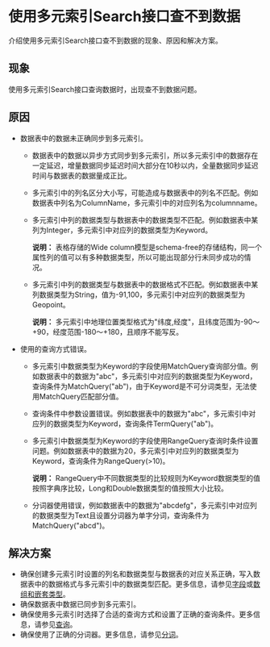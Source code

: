# 使用多元索引Search接口查不到数据

介绍使用多元索引Search接口查不到数据的现象、原因和解决方案。

## 现象

使用多元索引Search接口查询数据时，出现查不到数据问题。

## 原因

-   数据表中的数据未正确同步到多元索引。
    -   数据表中的数据以异步方式同步到多元索引，所以多元索引中的数据存在一定延迟，增量数据同步延迟时间大部分在10秒以内，全量数据同步延迟时间与数据表的数据量成正比。
    -   多元索引中的列名区分大小写，可能造成与数据表中的列名不匹配。例如数据表中列名为ColumnName，多元索引中的对应列名为columnname。
    -   多元索引中列的数据类型与数据表中的数据类型不匹配。例如数据表中某列为Integer，多元索引中对应列的数据类型为Keyword。

        **说明：** 表格存储的Wide column模型是schema-free的存储结构，同一个属性列的值可以有多种数据类型，所以可能出现部分行未同步成功的情况。

    -   多元索引中列的数据类型与数据表中的数据格式不匹配。例如数据表中某列数据类型为String，值为-91,100，多元索引中对应列的数据类型为Geopoint。

        **说明：** 多元索引中地理位置类型格式为"纬度,经度"，且纬度范围为-90～+90，经度范围-180～+180，且顺序不能写反。

-   使用的查询方式错误。
    -   多元索引中数据类型为Keyword的字段使用MatchQuery查询部分值。例如数据表中的数据为"abc"，多元索引中对应列的数据类型为Keyword，查询条件为MatchQuery\("ab"\)，由于Keyword是不可分词类型，无法使用MatchQuery匹配部分值。
    -   查询条件中参数设置错误。例如数据表中的数据为"abc"，多元索引中对应列的数据类型为Keyword，查询条件TermQuery\("ab"\)。
    -   多元索引中数据类型为Keyword的字段使用RangeQuery查询时条件设置问题。例如数据表中的数据为20，多元索引中对应列的数据类型为Keyword，查询条件为RangeQuery\(\>10\)。

        **说明：** RangeQuery中不同数据类型的比较规则为Keyword数据类型的值按照字典序比较，Long和Double数据类型的值按照大小比较。

    -   分词器使用错误，例如数据表中的数据为"abcdefg"，多元索引中对应列的数据类型为Text且设置分词器为单字分词，查询条件为MatchQuery\("abcd"\)。

## 解决方案

-   确保创建多元索引时设置的列名和数据类型与数据表的对应关系正确，写入数据表中的数据格式与多元索引中的数据类型匹配。更多信息，请参见[字段](/intl.zh-CN/功能介绍/多元索引/使用多元索引/概述.md)或[数组和嵌套类型](/intl.zh-CN/功能介绍/多元索引/使用多元索引/数组和嵌套类型.md)。
-   确保数据表中数据已同步到多元索引。
-   确保使用多元索引时选择了合适的查询方式和设置了正确的查询条件。更多信息，请参见[查询](/intl.zh-CN/功能介绍/多元索引/使用多元索引/概述.md)。
-   确保使用了正确的分词器。更多信息，请参见[分词](/intl.zh-CN/功能介绍/多元索引/使用多元索引/分词.md)。

